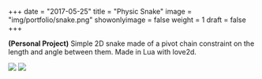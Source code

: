 +++
date = "2017-05-25"
title = "Physic Snake"
image = "img/portfolio/snake.png"
showonlyimage = false
weight = 1
draft = false
+++

**(Personal Project)**
Simple 2D snake made of a pivot chain constraint on the length and angle between them.
Made in Lua with love2d.
<!--more-->

![](/img/portfolio/snake-1.gif)
![](/img/portfolio/snake-2.gif)
